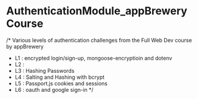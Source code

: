 # AuthenticationModule_appBreweryCourse
/* Various levels of authentication challenges from the Full Web Dev course by appBrewery
 * L1 : encrypted login/sign-up, mongoose-encryptioin and dotenv
 * L2 : 
 * L3 : Hashing Passwords
 * L4 : Salting and Hashing with bcrypt
 * L5 : Passport.js cookies and sessions
 * L6 : oauth and google sign-in
 */
